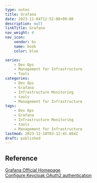 ```yaml
---
type: notes
title: Grafana
date: 2023-11-04T12:52:00+09:00
description: null
linkTitle: Grafana
nav_weight: 4
nav_icon:
    vendor: bs
    name: book
    color: blue

series:
    - Dev Ops
    - Management for Infrastructure
    - Tools
categories:
    - Dev Ops
    - Grafana
    - Infrastructure Monitoring
    - tools
    - Management for Infrastructure
tags:
    - Dev Ops
    - Grafana
    - Infrastructure Monitoring
    - tools
    - Management for Infrastructure
lastmod: 2023-12-10T03:12:45.884Z
draft: published
---
```


## Reference

[Grafana Official Homepage](https://grafana.com/)  
[Configure Keycloak OAuth2 authentication](https://grafana.com/docs/grafana/latest/setup-grafana/configure-security/configure-authentication/keycloak/)
